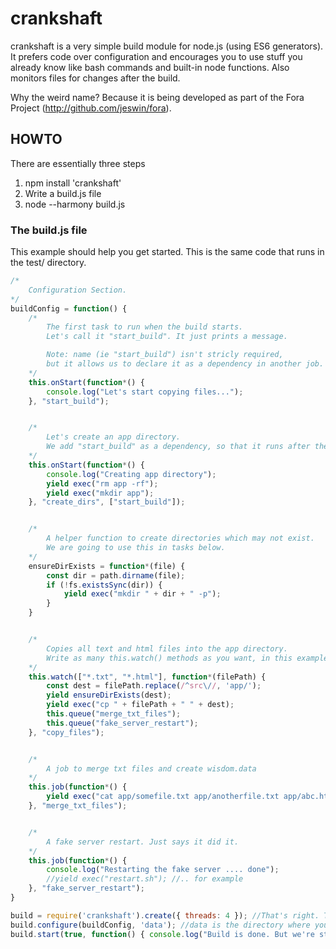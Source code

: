 # crankshaft

crankshaft is a very simple build module for node.js (using ES6 generators). It prefers code over configuration and
encourages you to use stuff you already know like bash commands and built-in node functions. Also monitors files for
changes after the build.

Why the weird name? Because it is being developed as part of the Fora Project (http://github.com/jeswin/fora).

## HOWTO

There are essentially three steps

1. npm install 'crankshaft'
2. Write a build.js file
3. node --harmony build.js

### The build.js file

This example should help you get started. This is the same code that runs in the test/ directory.

```javascript
/*
    Configuration Section.
*/
buildConfig = function() {
    /*
        The first task to run when the build starts.
        Let's call it "start_build". It just prints a message.

        Note: name (ie "start_build") isn't stricly required,
        but it allows us to declare it as a dependency in another job.
    */
    this.onStart(function*() {
        console.log("Let's start copying files...");
    }, "start_build");


    /*
        Let's create an app directory.
        We add "start_build" as a dependency, so that it runs after the message.
    */
    this.onStart(function*() {
        console.log("Creating app directory");
        yield exec("rm app -rf");
        yield exec("mkdir app");
    }, "create_dirs", ["start_build"]);


    /*
        A helper function to create directories which may not exist.
        We are going to use this in tasks below.
    */
    ensureDirExists = function*(file) {
        const dir = path.dirname(file);
        if (!fs.existsSync(dir)) {
            yield exec("mkdir " + dir + " -p");
        }
    }


    /*
        Copies all text and html files into the app directory.
        Write as many this.watch() methods as you want, in this example we use only one.
    */
    this.watch(["*.txt", "*.html"], function*(filePath) {
        const dest = filePath.replace(/^src\//, 'app/');
        yield ensureDirExists(dest);
        yield exec("cp " + filePath + " " + dest);
        this.queue("merge_txt_files");
        this.queue("fake_server_restart");
    }, "copy_files");


    /*
        A job to merge txt files and create wisdom.data
    */
    this.job(function*() {
        yield exec("cat app/somefile.txt app/anotherfile.txt app/abc.html > app/wisdom.data");
    }, "merge_txt_files");


    /*
        A fake server restart. Just says it did it.
    */
    this.job(function*() {
        console.log("Restarting the fake server .... done");
        //yield exec("restart.sh"); //.. for example
    }, "fake_server_restart");
}

build = require('crankshaft').create({ threads: 4 }); //That's right. Things get done in parallel.
build.configure(buildConfig, 'data'); //data is the directory where your files are.
build.start(true, function() { console.log("Build is done. But we're still monitoring."); }); //build.start(monitor files?, onComplete callback)

```
